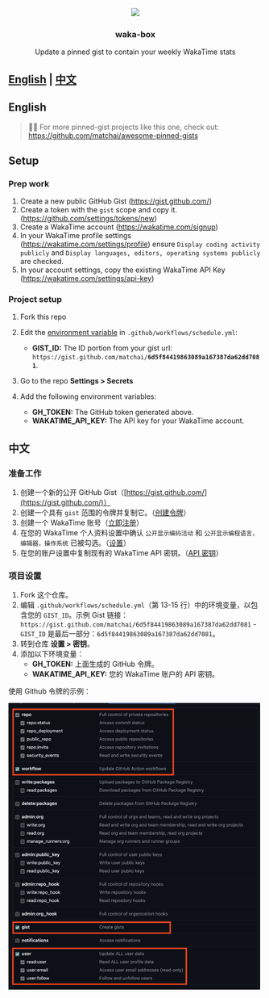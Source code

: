 <p align="center">
  <img width="400" src="https://user-images.githubusercontent.com/4658208/60469862-2e40bf00-9c2c-11e9-87f7-afe164648de4.png">
  <h3 align="center">waka-box</h3>
  <p align="center">Update a pinned gist to contain your weekly WakaTime stats</p>
</p>

## [English](#english) | [中文](#中文)

## English

> 📌✨ For more pinned-gist projects like this one, check out: https://github.com/matchai/awesome-pinned-gists

## Setup

### Prep work

1. Create a new public GitHub Gist (https://gist.github.com/)
1. Create a token with the `gist` scope and copy it. (https://github.com/settings/tokens/new)
1. Create a WakaTime account (https://wakatime.com/signup)
1. In your WakaTime profile settings (https://wakatime.com/settings/profile) ensure `Display coding activity publicly` and `Display languages, editors, operating systems publicly` are checked.
1. In your account settings, copy the existing WakaTime API Key (https://wakatime.com/settings/api-key)

### Project setup

1. Fork this repo
1. Edit the [environment variable](https://github.com/matchai/waka-box/blob/master/.github/workflows/schedule.yml#L13-L15) in `.github/workflows/schedule.yml`:

   - **GIST_ID:** The ID portion from your gist url: `https://gist.github.com/matchai/`**`6d5f84419863089a167387da62dd7081`**.

1. Go to the repo **Settings > Secrets**
1. Add the following environment variables:

   - **GH_TOKEN:** The GitHub token generated above.
   - **WAKATIME_API_KEY:** The API key for your WakaTime account.

## 中文

### 准备工作

1. 创建一个新的公开 GitHub Gist（[https://gist.github.com/](https://gist.github.com/)）
2. 创建一个具有 `gist` 范围的令牌并复制它。（[创建令牌](https://github.com/settings/tokens/new)）
3. 创建一个 WakaTime 账号（[立即注册](https://wakatime.com/signup)）
4. 在您的 WakaTime 个人资料设置中确认 `公开显示编码活动` 和 `公开显示编程语言，编辑器，操作系统` 已被勾选。（[设置](https://wakatime.com/settings/profile)）
5. 在您的账户设置中复制现有的 WakaTime API 密钥。（[API 密钥](https://wakatime.com/settings/api-key)）

### 项目设置

1. Fork 这个仓库。
2. 编辑 `.github/workflows/schedule.yml`（第 13-15 行）中的环境变量，以包含您的 `GIST_ID`。示例 Gist 链接：`https://gist.github.com/matchai/6d5f84419863089a167387da62dd7081` - `GIST_ID` 是最后一部分：`6d5f84419863089a167387da62dd7081`。
3. 转到仓库 **设置 > 密钥**。
4. 添加以下环境变量：
   - **GH_TOKEN:** 上面生成的 GitHub 令牌。
   - **WAKATIME_API_KEY:** 您的 WakaTime 账户的 API 密钥。

使用 Github 令牌的示例：

<img width="500" src="https://raw.githubusercontent.com/Trade-Offf/PictureBed/main/imgs/%E6%88%AA%E5%B1%8F2023-12-06%2017.45.30.png">
